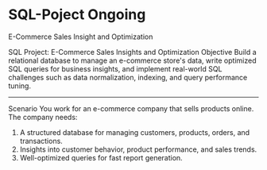 # SQL-Poject Ongoing
E-Commerce Sales Insight and Optimization


SQL Project: E-Commerce Sales Insights and Optimization
Objective
Build a relational database to manage an e-commerce store's data, write optimized SQL queries for business insights, and implement real-world SQL challenges such as data normalization, indexing, and query performance tuning.
________________________________________
Scenario
You work for an e-commerce company that sells products online. The company needs:
1.	A structured database for managing customers, products, orders, and transactions.
2.	Insights into customer behavior, product performance, and sales trends.
3.	Well-optimized queries for fast report generation.
